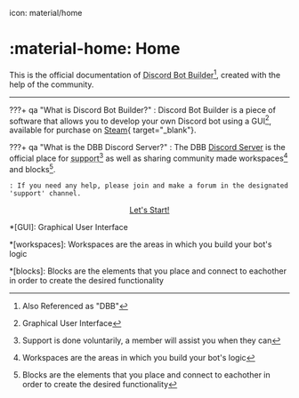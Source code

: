 icon: material/home

<meta content="Discord Bot Builder Documentation" property="og:title" />
<meta content="This Page is a helpful guide on how to start with DBB and use certain important functions." property="og:description" />
<meta content="https://dbb.software/" property="og:url" />
<meta content="https://raw.githubusercontent.com/XCraftTM/DBBDocs/refs/heads/main/docs/assets/favicon.png" property="og:image" />
<meta content="#292e4a" data-react-helmet="true" name="theme-color" />

# :material-home: Home

This is the official documentation of <abbr title='Also Referenced as "DBB"'>Discord Bot Builder</abbr>[^1], created with the help of the community.
***

???+ qa "What is Discord Bot Builder?"
    :   Discord Bot Builder is a piece of software that allows you to develop your own Discord bot using a GUI[^2], available for purchase on [Steam](https://store.steampowered.com/app/1119570/Discord_Bot_Builder/ "Direct link to the store page."){ target="_blank"}. 

???+ qa "What is the DBB Discord Server?"
    : The DBB [Discord Server](https://discord.gg/PAzxTDw "Join the Discord!") is the official place for 
    <abbr title='Support is done voluntarily, a member will assist you when they can'>support</abbr>[^3] as well as sharing community made workspaces[^4] and blocks[^5]. 
    
    : If you need any help, please join and make a forum in the designated 'support' channel.
    
<div style="text-align: center;">
  <p><a class="md-button md-button--primary pulsingButton" style="text-align: center;" href="gettingstarted/">Let's Start!</a></p>
</div>

<!-- *[Discord Bot Builder]: Also Referenced as "DBB" -->
[^1]: Also Referenced as "DBB"

*[GUI]: Graphical User Interface
[^2]: Graphical User Interface

[^3]: Support is done voluntarily, a member will assist you when they can

*[workspaces]: Workspaces are the areas in which you build your bot's logic
[^4]: Workspaces are the areas in which you build your bot's logic

*[blocks]: Blocks are the elements that you place and connect to eachother in order to create the desired functionality
[^5]: Blocks are the elements that you place and connect to eachother in order to create the desired functionality